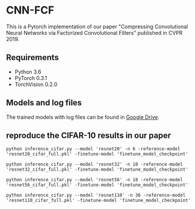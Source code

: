 # CNN-FCF
This is a Pytorch implementation of our paper "Compressing Convolutional Neural Networks via Factorized Convolutional Filters" published in CVPR 2019.

## Requirements
- Python 3.6
- PyTorch 0.3.1
- TorchVision 0.2.0

## Models and log files
The trained models with log files can be found in [Google Drive](https://drive.google.com/drive/folders/1VGqpOhAGe9YQcyZTGbzitsLuELjQdsXW).

## reproduce the CIFAR-10 results in our paper
```
python inference_cifar.py --model 'resnet20' -n 6 -reference-model 'resnet20_cifar_full.pkl' -finetune-model 'finetune_model_checkpoint' 

python inference_cifar.py --model 'resnet32' -n 10 -reference-model 'resnet32_cifar_full.pkl' -finetune-model 'finetune_model_checkpoint' 

python inference_cifar.py --model 'resnet56' -n 18 -reference-model 'resnet56_cifar_full.pkl' -finetune-model 'finetune_model_checkpoint' 

python inference_cifar.py --model 'resnet110' -n 36 -reference-model 'resnet110_cifar_full.pkl' -finetune-model 'finetune_model_checkpoint'
```
